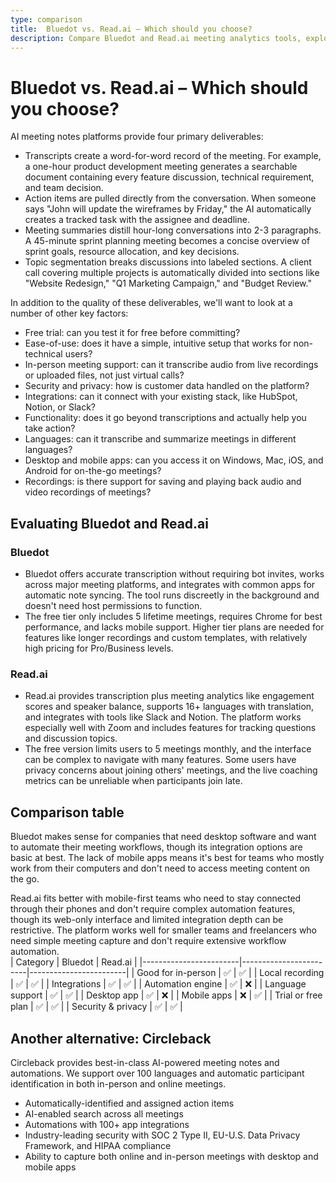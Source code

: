 ```yaml
---
type: comparison
title:  Bluedot vs. Read.ai – Which should you choose?
description: Compare Bluedot and Read.ai meeting analytics tools, explore their key features, and discover why Circleback might be the better choice for your team's needs.
---
```


# Bluedot vs. Read.ai – Which should you choose?  
AI meeting notes platforms provide four primary deliverables:  
  
* Transcripts create a word-for-word record of the meeting. For example, a one-hour product development meeting generates a searchable document containing every feature discussion, technical requirement, and team decision.  
* Action items are pulled directly from the conversation. When someone says "John will update the wireframes by Friday," the AI automatically creates a tracked task with the assignee and deadline.  
* Meeting summaries distill hour-long conversations into 2-3 paragraphs. A 45-minute sprint planning meeting becomes a concise overview of sprint goals, resource allocation, and key decisions.  
* Topic segmentation breaks discussions into labeled sections. A client call covering multiple projects is automatically divided into sections like "Website Redesign," "Q1 Marketing Campaign," and "Budget Review."  
  
In addition to the quality of these deliverables, we'll want to look at a number of other key factors:  
  
* Free trial: can you test it for free before committing?  
* Ease-of-use: does it have a simple, intuitive setup that works for non-technical users?  
* In-person meeting support: can it transcribe audio from live recordings or uploaded files, not just virtual calls?  
* Security and privacy: how is customer data handled on the platform?  
* Integrations: can it connect with your existing stack, like HubSpot, Notion, or Slack?  
* Functionality: does it go beyond transcriptions and actually help you take action?  
* Languages: can it transcribe and summarize meetings in different languages?  
* Desktop and mobile apps: can you access it on Windows, Mac, iOS, and Android for on-the-go meetings?  
* Recordings: is there support for saving and playing back audio and video recordings of meetings?    
## Evaluating Bluedot and Read.ai  
### Bluedot
* Bluedot offers accurate transcription without requiring bot invites, works across major meeting platforms, and integrates with common apps for automatic note syncing. The tool runs discreetly in the background and doesn't need host permissions to function.
* The free tier only includes 5 lifetime meetings, requires Chrome for best performance, and lacks mobile support. Higher tier plans are needed for features like longer recordings and custom templates, with relatively high pricing for Pro/Business levels.

### Read.ai
* Read.ai provides transcription plus meeting analytics like engagement scores and speaker balance, supports 16+ languages with translation, and integrates with tools like Slack and Notion. The platform works especially well with Zoom and includes features for tracking questions and discussion topics.
* The free version limits users to 5 meetings monthly, and the interface can be complex to navigate with many features. Some users have privacy concerns about joining others' meetings, and the live coaching metrics can be unreliable when participants join late.  
## Comparison table    
Bluedot makes sense for companies that need desktop software and want to automate their meeting workflows, though its integration options are basic at best. The lack of mobile apps means it's best for teams who mostly work from their computers and don't need to access meeting content on the go.

Read.ai fits better with mobile-first teams who need to stay connected through their phones and don't require complex automation features, though its web-only interface and limited integration depth can be restrictive. The platform works well for smaller teams and freelancers who need simple meeting capture and don't require extensive workflow automation.  
| Category               | Bluedot                | Read.ai                |
|------------------------|------------------------|------------------------|
| Good for in-person     | ✅                     | ✅                     |
| Local recording        | ✅                     | ✅                     |
| Integrations           | ✅                     | ✅                     |
| Automation engine      | ✅                     | ❌                     |
| Language support       | ✅                     | ✅                     |
| Desktop app            | ✅                     | ❌                     |
| Mobile apps            | ❌                     | ✅                     |
| Trial or free plan     | ✅                     | ✅                     |
| Security & privacy     | ✅                     | ✅                     |  
## Another alternative: Circleback  
Circleback provides best-in-class AI-powered meeting notes and automations. We support over 100 languages and automatic participant identification in both in-person and online meetings.  
  
* Automatically-identified and assigned action items  
* AI-enabled search across all meetings  
* Automations with 100+ app integrations  
* Industry-leading security with SOC 2 Type II, EU-U.S. Data Privacy Framework, and HIPAA compliance  
* Ability to capture both online and in-person meetings with desktop and mobile apps  